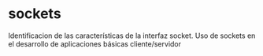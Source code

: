 # sockets
Identificacion de  las características de la interfaz socket. Uso de sockets en el desarrollo de aplicaciones básicas cliente/servidor
